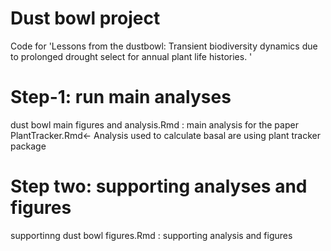 # Dust bowl project

Code for 'Lessons from the dustbowl: Transient biodiversity dynamics due to prolonged drought select for annual plant life histories. '

# Step-1: run main analyses

dust bowl main figures and analysis.Rmd : main analysis for the paper
PlantTracker.Rmd<- Analysis used to calculate basal are using plant tracker package 


# Step two: supporting analyses and figures 
supportinng dust bowl figures.Rmd : supporting analysis and figures

